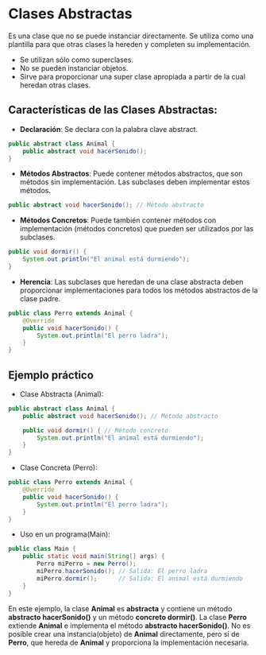 # Clases Abstractas
Es una clase que no se puede instanciar directamente. Se utiliza como una plantilla para que otras clases la hereden y completen su implementación.
- Se utilizan sólo como superclases.
- No se pueden instanciar objetos.
- Sirve para proporcionar una super clase apropiada a partir de la cual heredan otras clases.
## Características de las Clases Abstractas:
- **Declaración**: Se declara con la palabra clave abstract.
```java
public abstract class Animal {
    public abstract void hacerSonido();
}
```
- **Métodos Abstractos**: Puede contener métodos abstractos, que son métodos sin implementación. Las subclases deben implementar estos métodos.
```java
public abstract void hacerSonido(); // Método abstracto
```
- **Métodos Concretos**: Puede también contener métodos con implementación (métodos concretos) que pueden ser utilizados por las subclases.
```java
public void dormir() {
    System.out.println("El animal está durmiendo");
}
```
- **Herencia**: Las subclases que heredan de una clase abstracta deben proporcionar implementaciones para todos los métodos abstractos de la clase padre.
```java
public class Perro extends Animal {
    @Override
    public void hacerSonido() {
        System.out.println("El perro ladra");
    }
}
```
## Ejemplo práctico
- Clase Abstracta (Animal):
```java
public abstract class Animal {
    public abstract void hacerSonido(); // Método abstracto

    public void dormir() { // Método concreto
        System.out.println("El animal está durmiendo");
    }
}
```
- Clase Concreta (Perro):
```java
public class Perro extends Animal {
    @Override
    public void hacerSonido() {
        System.out.println("El perro ladra");
    }
}
```
- Uso en un programa(Main):
```java
public class Main {
    public static void main(String[] args) {
        Perro miPerro = new Perro();
        miPerro.hacerSonido(); // Salida: El perro ladra
        miPerro.dormir();      // Salida: El animal está durmiendo
    }
}
```
En este ejemplo, la clase **Animal** es **abstracta** y contiene un método **abstracto hacerSonido()** y un método **concreto dormir()**.
La clase **Perro** extiende **Animal** e implementa el método **abstracto hacerSonido()**. No es posible crear una instancia(objeto) de **Animal** directamente,
pero sí de **Perro**, que hereda de **Animal** y proporciona la implementación necesaria.



